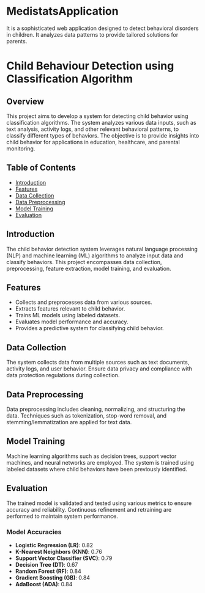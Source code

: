 # MedistatsApplication
It is a sophisticated web application designed to detect behavioral disorders in children. It analyzes data patterns to provide tailored solutions for parents.

# Child Behaviour Detection using Classification Algorithm

## Overview

This project aims to develop a system for detecting child behavior using classification algorithms. The system analyzes various data inputs, such as text analysis, activity logs, and other relevant behavioral patterns, to classify different types of behaviors. The objective is to provide insights into child behavior for applications in education, healthcare, and parental monitoring.

## Table of Contents

- [Introduction](#introduction)
- [Features](#features)
- [Data Collection](#data-collection)
- [Data Preprocessing](#data-preprocessing)
- [Model Training](#model-training)
- [Evaluation](#evaluation)

## Introduction

The child behavior detection system leverages natural language processing (NLP) and machine learning (ML) algorithms to analyze input data and classify behaviors. This project encompasses data collection, preprocessing, feature extraction, model training, and evaluation.

## Features

- Collects and preprocesses data from various sources.
- Extracts features relevant to child behavior.
- Trains ML models using labeled datasets.
- Evaluates model performance and accuracy.
- Provides a predictive system for classifying child behavior.

## Data Collection

The system collects data from multiple sources such as text documents, activity logs, and user behavior. Ensure data privacy and compliance with data protection regulations during collection.

## Data Preprocessing

Data preprocessing includes cleaning, normalizing, and structuring the data. Techniques such as tokenization, stop-word removal, and stemming/lemmatization are applied for text data.

## Model Training

Machine learning algorithms such as decision trees, support vector machines, and neural networks are employed. The system is trained using labeled datasets where child behaviors have been previously identified.

## Evaluation

The trained model is validated and tested using various metrics to ensure accuracy and reliability. Continuous refinement and retraining are performed to maintain system performance.

### Model Accuracies

- **Logistic Regression (LR)**: 0.82
- **K-Nearest Neighbors (KNN)**: 0.76
- **Support Vector Classifier (SVC)**: 0.79
- **Decision Tree (DT)**: 0.67
- **Random Forest (RF)**: 0.84
- **Gradient Boosting (GB)**: 0.84
- **AdaBoost (ADA)**: 0.84

